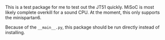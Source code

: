 This is a test package for me to test out the JT51 quickly. MiSoC is
most likely complete overkill for a sound CPU. At the moment, this only
supports the minispartan6.

Because of the `__main__.py`, this package should be run directly instead
of installing.
